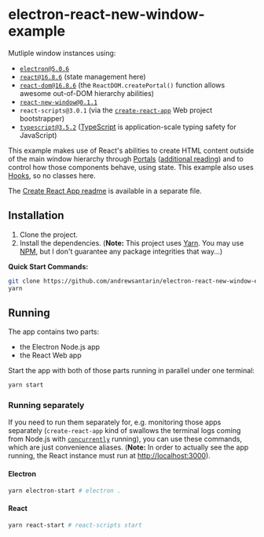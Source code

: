 # electron-react-new-window-example
Mutliple window instances using:
- [`electron@5.0.6`](https://github.com/electron/electron)
- [`react@16.8.6`](https://github.com/facebook/react) (state management here)
- [`react-dom@16.8.6`](https://github.com/facebook/react/tree/master/packages/react-dom) (the `ReactDOM.createPortal()` function allows awesome out-of-DOM hierarchy abilities)
- [`react-new-window@0.1.1`](https://github.com/rmariuzzo/react-new-window)
- `react-scripts@3.0.1` (via the [`create-react-app`](https://github.com/facebook/create-react-app) Web project bootstrapper)
- [`typescript@3.5.2`](https://github.com/microsoft/typescript) ([TypeScript](https://www.typescriptlang.org/) is application-scale typing safety for JavaScript)

This example makes use of React's abilities to create HTML content outside of the main window hierarchy through [Portals](https://reactjs.org/docs/portals.html) ([additional reading](https://codeburst.io/reacts-portals-in-3-minutes-9b2efb74e9a9)) and to control how those components behave, using state. This example also uses [Hooks](https://reactjs.org/docs/hooks-intro.html), so no classes here.

The [Create React App readme](./CREATE-REACT-APP-README.md) is available in a separate file.

## Installation
1. Clone the project.
2. Install the dependencies. (**Note:** This project uses [Yarn](https://yarnpkg.com). You may use [NPM](https://npmjs.com), but I don't guarantee any package integrities that way...)

**Quick Start Commands:**

```sh
git clone https://github.com/andrewsantarin/electron-react-new-window-example.git && cd electron-react-new-window-example
yarn
```

## Running
The app contains two parts:
- the Electron Node.js app
- the React Web app

Start the app with both of those parts running in parallel under one terminal:
```sh
yarn start
```

### Running separately
If you need to run them separately for, e.g. monitoring those apps separately (`create-react-app` kind of swallows the terminal logs coming from Node.js with [`concurrently`](https://github.com/kimmobrunfeldt/concurrently) running),
you can use these commands, which are just convenience aliases. (**Note:** In order to actually see the app running, the React instance must run at [http://localhost:3000](http://localhost:3000)).

#### Electron
```sh
yarn electron-start # electron .
```

#### React
```sh
yarn react-start # react-scripts start
```
